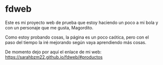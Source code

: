 # fdweb

Este es mi proyecto web de prueba que estoy haciendo un poco a mi bola y con un personaje que me gusta, Magordito.

Como estoy probando cosas, la página es un poco caótica, pero con el paso del tiempo la iré mejorando según vaya aprendiendo más cosas.

De momento dejo por aquí el enlace de mi web: https://sarahbzm22.github.io/fdweb/#productos
